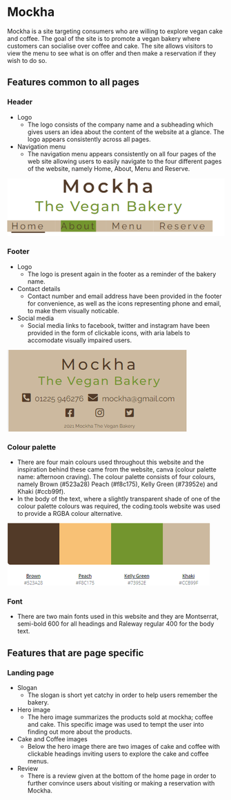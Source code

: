 # Mockha

Mockha is a site targeting consumers who are willing to explore vegan cake and coffee. The goal of the site is to promote a vegan bakery where customers can socialise over coffee and cake. The site allows visitors to view the menu to see what is on offer and then make a reservation if they wish to do so.

## Features common to all pages

### Header
* Logo
    *  The logo consists of the company name and a subheading  which gives users an idea about the content of the website at a glance. The logo appears consistently across all pages.  
* Navigation menu 
    * The navigation menu appears consistently on all four pages of the web site allowing users to easily navigate to the four different pages of the website, namely Home, About, Menu and Reserve.

![Logo and navigation menu](assets/readme_img/logo-and-navigation-menu.png)

### Footer 
* Logo
    * The logo is present again in the footer as a reminder of the bakery name.
* Contact details
    * Contact number and email address have been provided in the footer for convenience, as well as the icons representing phone and email, to make them visually noticable.
* Social media 
    * Social media links to facebook, twitter and instagram have been provided in the form of clickable icons, with aria labels to accomodate visually impaired users. 

![Footer](assets/readme_img/footer.png)

### Colour palette
* There are four main colours used throughout this website and the inspiration behind these came from the website, canva (colour palette name: afternoon craving). The colour palette consists of four colours, namely Brown (#523a28) Peach (#f8c175), Kelly Green (#73952e) and Khaki (#ccb99f).
* In the body of the text, where a slightly transparent shade of one of the colour palette colours was required, the coding.tools website was used to provide a RGBA colour alternative. 

![Colour palette](assets/readme_img/colour-palette.png)

### Font 
* There are two main fonts used in this website and they are Montserrat, semi-bold 600 for all headings and Raleway regular 400 for the body text.

## Features that are page specific

### Landing page 
* Slogan 
    * The slogan is short yet catchy in order to help users remember the bakery. 
* Hero image 
    * The hero image summarizes the products sold at mockha; coffee and cake. This specific image was used to tempt the user into finding out more about the products. 
* Cake and Coffee images
    * Below the hero image there are two images of cake and coffee with clickable headings inviting users to explore the cake and coffee menus.
* Review 
    * There is a review given at the bottom of the home page in order to further convince users about visiting or making a reservation with Mockha.


